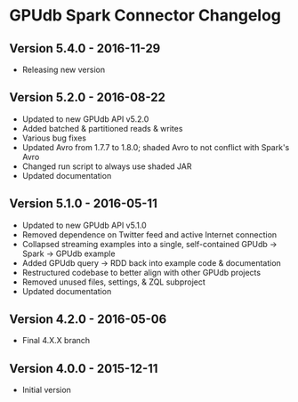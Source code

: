 GPUdb Spark Connector Changelog
===============================

Version 5.4.0 - 2016-11-29
--------------------------

-   Releasing new version


Version 5.2.0 - 2016-08-22
--------------------------

-   Updated to new GPUdb API v5.2.0
-   Added batched & partitioned reads & writes
-   Various bug fixes
-   Updated Avro from 1.7.7 to 1.8.0; shaded Avro to not conflict with Spark's Avro
-   Changed run script to always use shaded JAR
-   Updated documentation


Version 5.1.0 - 2016-05-11
--------------------------

-   Updated to new GPUdb API v5.1.0
-   Removed dependence on Twitter feed and active Internet connection
-   Collapsed streaming examples into a single, self-contained GPUdb -> Spark -> GPUdb example
-   Added GPUdb query -> RDD back into example code & documentation
-   Restructured codebase to better align with other GPUdb projects
-   Removed unused files, settings, & ZQL subproject
-   Updated documentation


Version 4.2.0 - 2016-05-06
--------------------------

-   Final 4.X.X branch


Version 4.0.0 - 2015-12-11
--------------------------

-   Initial version
